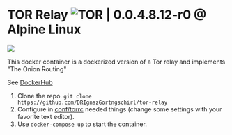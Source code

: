 # TOR Relay ![TOR](https://cloud.githubusercontent.com/assets/8005290/25584874/cd743dcc-2e65-11e7-8b9a-5f0f3be929b9.png) | 0.0.4.8.12-r0 @ Alpine Linux

![](https://images.microbadger.com/badges/image/drignazgortngschirl/tor-relay.svg)

This docker container is a dockerized version of a Tor relay and implements "The Onion Routing"

See [DockerHub](https://hub.docker.com/r/drignazgortngschirl/tor-relay/tags)

1. Clone the repo. ```git clone https://github.com/DRIgnazGortngschirl/tor-relay ```
2. Configure in [conf/torrc](https://github.com/DRIgnazGortngschirl/tor-relay/blob/master/conf/torrc) needed things (change some settings with your favorite text editor).
3. Use ```docker-compose up``` to start the container. 



